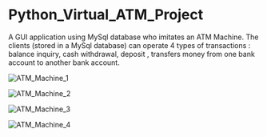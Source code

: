 # Python_Virtual_ATM_Project

A GUI application using MySql database who imitates an ATM Machine. The clients (stored in a MySql database) can operate 4 types of transactions : balance inquiry, cash withdrawal, deposit , transfers money from one bank account to another bank account. 


![ATM_Machine_1](https://user-images.githubusercontent.com/116946235/200369167-f0aab53c-2783-437c-8466-7f627fd648a5.jpeg)

![ATM_Machine_2](https://user-images.githubusercontent.com/116946235/200369213-7804dcd9-fc32-48b9-a66b-6d92d65effdc.jpeg)

![ATM_Machine_3](https://user-images.githubusercontent.com/116946235/200369252-90aa107f-032d-4b73-b4f1-a718017b08b4.jpeg)

![ATM_Machine_4](https://user-images.githubusercontent.com/116946235/200369306-1b1edb9a-ae1c-43c7-ae27-f197d0c4bb4a.jpeg)


